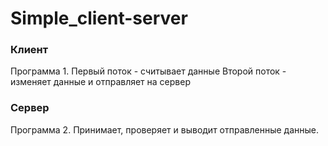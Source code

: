# Simple_client-server

### Клиент
Программа 1. 
Первый поток - считывает данные
Второй поток - изменяет данные и отправляет на сервер
### Сервер
Программа 2. 
Принимает, проверяет и выводит отправленные данные.
